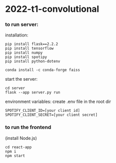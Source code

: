 # 2022-t1-convolutional

### to run server:

installation:
```
pip install flask==2.2.2
pip install tensorflow
pip install numpy
pip install spotipy
pip install python-dotenv

conda install -c conda-forge faiss
```

start the server:
```
cd server
flask --app server.py run
```

environment variables:
create .env file in the root dir
```
SPOTIFY_CLIENT_ID=[your client id]
SPOTIFY_CLIENT_SECRET=[your client secret]
```


### to run the frontend
(install Node.js)

```
cd react-app
npm i
npm start
```